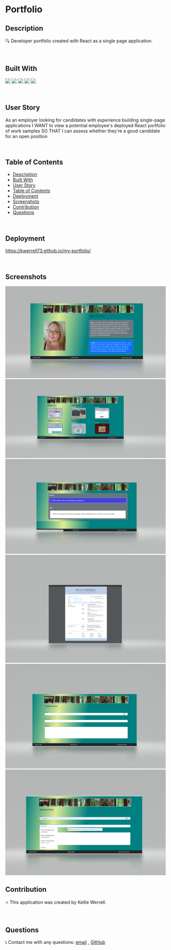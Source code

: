 # Portfolio

## Description
🔍 Developer portfolio created with React as a single page application.  

<br>   

## Built With
<p>
    <img src="https://img.shields.io/badge/HTML-green"  />
    <img src="https://img.shields.io/badge/CSS-blue"  />
    <img src="https://img.shields.io/badge/javascript-yellow" />
    <img src="https://img.shields.io/badge/node-green" />
    <img src="https://img.shields.io/badge/React-purple" />
   
   
</p>
   
<br>   

## User Story
As an employer looking for candidates with experience building single-page applications
I WANT to view a potential employee's deployed React portfolio of work samples
SO THAT I can assess whether they're a good candidate for an open position


<br>
  


## Table of Contents
- [Description](#description)
- [Built With](#built-with)
- [User Story](#user-story)
- [Table of Contents](#table-of-contents)
- [Deployment](#deployment)
- [Screenshots](#screenshots)
- [Contribution](#contribution)
- [Questions](#questions)


<br>

## Deployment
https://kwerrell73.github.io/my-portfolio/


<br>

## Screenshots
![](./public/images/screenshots/HomePage.png)
![](./public/images/screenshots/PortfolioPage.png)
![](./public/images/screenshots/ResumePage1.png)
![](./public/images/screenshots/ResumePage2.png)
![](./public/images/screenshots/ContactPage.png)
![](./public/images/screenshots/Contactpage2.png)



## Contribution
:star: This application was created by Kellie Werrell.

<br>

## Questions
:telephone_receiver: Contact me with any questions: [email](mailto:kelliewerrell@gmail.com) , [GitHub](https://github.com/Kwerrell73)<br />